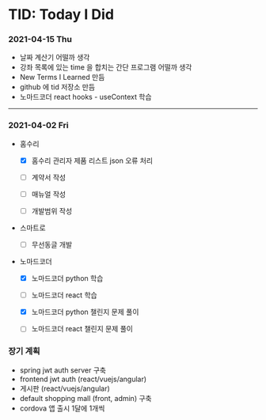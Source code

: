 # TID: Today I Did

### 2021-04-15 Thu
- 날짜 계산기 어떨까 생각
- 강좌 목록에 있는 time 을 합치는 간단 프로그램 어떨까 생각
- New Terms I Learned 만듬
- github 에 tid 저장소 만듬
- 노마드코더 react hooks - useContext 학습

---

### 2021-04-02 Fri
- 홈수리
  - [x] 홈수리 관리자 제품 리스트 json 오류 처리
  - [ ] 계약서 작성
  - [ ] 매뉴얼 작성
  - [ ] 개발범위 작성


- 스마트로
  - [ ] 무선동글 개발


- 노마드코더
  - [x] 노마드코더 python 학습
  - [ ] 노마드코더 react 학습
  - [x] 노마드코더 python 챌린지 문제 풀이
  - [ ] 노마드코더 react 챌린지 문제 풀이


### 장기 계획
- spring jwt auth server 구축
- frontend jwt auth (react/vuejs/angular)
- 게시판 (react/vuejs/angular)
- default shopping mall (front, admin) 구축
- cordova 앱 출시 1달에 1개씩
